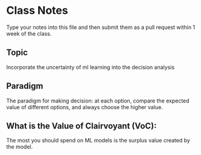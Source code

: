 # Class Notes
Type your notes into this file and then submit them as a pull request within 1 week of the class.

## Topic
Incorporate the uncertainty of ml learning into the decision analysis

## Paradigm
The paradigm for making decision: at each option, compare the expected value of different options, and always choose the higher value.

## What is the Value of Clairvoyant (VoC):
The most you should spend on ML models is the surplus value created by the model.
